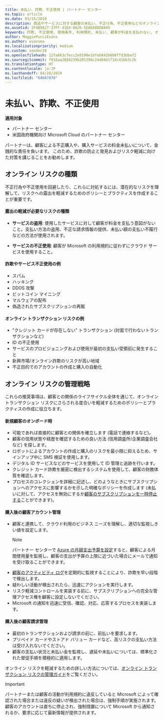 ```yaml
---
title: 未払い、詐欺、不正使用 | パートナー センター
ms.topic: article
ms.date: 03/15/2019
description: 商品やサービスに対する顧客の未払い、不正行為、不正使用などのオンライン トランザクション リスクを管理するための戦略。
ms.assetid: 2F4B9A27-37FF-41E4-8A26-5EAE88DD8A49
keywords: 詐欺, 不正使用, 使用条件, 利用規約, 未払い, 顧客が料金を支払わない, オンライン リスク, サービスの盗用, サービスの不正使用, サブスクリプションの一時停止,
author: MaggiePucciEvans
ms.author: evansma
ms.localizationpriority: medium
ms.custom: seodec18
ms.openlocfilehash: 12fa863cfecc2e0190e1bfeb842b608ffd3bbaf2
ms.sourcegitcommit: f916aa2884239b205398c24d04d1f1dc41b63c2b
ms.translationtype: HT
ms.contentlocale: ja-JP
ms.lasthandoff: 04/28/2019
ms.locfileid: "64667878"
---
```

# <a name="non-payment-fraud-or-misuse"></a>未払い、詐欺、不正使用

**適用対象**

-  パートナー センター
-  米国政府機関向け Microsoft Cloud のパートナー センター



パートナーは、顧客による不正購入や、購入サービスの料金未払いについて、金銭的な責任を負います。 このため、詐欺の防止と発見およびリスク軽減に向けた対策を講じることをお勧めします。

## <a name="types-of-online-risk"></a>オンライン リスクの種類

不正行為や不正使用を回避したり、これらに対処するには、潜在的なリスクを理解して、リスクへの露出を軽減するためのポリシーとプラクティスを作成することが重要です。

#### <a name="risk-exposure-to-be-mitigated"></a>露出の軽減が必要なリスクの種類

- **サービスの盗用**: 使用したサービスに対して顧客が料金を支払う意図がないこと。支払い方法の盗用、不正な請求情報の提供、未払い額の支払い不履行などの方法が使用されます。

- **サービスの不正使用**: 顧客が Microsoft の利用規約に従わずにクラウド サービスを使用すること。

#### <a name="examples-of-possible-fraud-or-service-abuse"></a>詐欺やサービス不正使用の例
- スパム
- ハッキング
- DDOS 攻撃
- ビットコイン マイニング
- マルウェアの配布
- 偽造されたサブスクリプションの再販 

#### <a name="examples-of-online-transaction-risk"></a>オンライン トランザクション リスクの例
- "クレジット カードが存在しない" トランザクション (対面で行わないトランザクションなど)
- ID の不正使用
- サービスのプロビジョニングおよび使用が最初の支払い受領前に発生すること
- 新興市場/オンライン詐欺のリスクが高い地域
- 不正目的でのアカウントの作成と購入の自動化

## <a name="strategies-for-managing-online-risk"></a>オンライン リスクの管理戦略

これらの推奨事項は、顧客との関係のライフサイクル全体を通じて、オンライン トランザクション リスクにさらされる度合いを軽減するためのポリシーとプラクティスの作成に役立ちます。  

#### <a name="when-onboarding-new-customers"></a>新規顧客のオンボード時
- 可能であれば直接的に顧客との関係を確立します (電話で連絡するなど)。
- 顧客の信用状態や経歴を確認するための良い方法 (信用調査所/企業調査会社など) を探します。 
- ロボットによるアカウントの作成と購入のリスクを最小限に抑えるため、サインアップ中に SMS 検証を使用します。
- デジタル ID サービスなどのサービスを使用して ID 管理と追跡を行います。
- クレジット カード詐欺を厳密に検出するシステムを使用して、顧客の財務体質を確認します。
- プロセスのコレクションを詳細に記述し、どのようなときにサブスクリプションへのアクセスに影響するかを示した明確なポリシーを作成します (未払いに対して、アクセスを無効にするか[顧客のサブスクリプションを一時停止する](suspend-a-subscription.md)ことができます)。

#### <a name="post-purchase-customer-account-management"></a>購入後の顧客アカウント管理
- 顧客と連携して、クラウド利用のビジネス ニーズを理解し、適切な監視しきい値を設定します。
    > [!NOTE]  
    >  パートナー センターで [Azure の月額支出予算を設定](set-an-azure-spending-budget-for-your-customers.md)すると、顧客による月間使用量を監視し、顧客の支出が予算の上限に近づいた場合にメールで通知を受け取ることができます。
- [顧客のアクティビティ ログ](activity-logs.md)を定期的に監視することにより、詐欺を早い段階で検出します。
- 疑わしい活動が検出されたら、迅速にアクションを実行します。
- リスク軽減コントロールを実装する前に、サブスクリプションへの完全な管理アクセス権を顧客に設定しないでください。
- Microsoft の通知を迅速に受信、確認、対応、応答するプロセスを実装します。

#### <a name="post-purchase-customer-billing-management"></a>購入後の顧客請求管理
- 最初のトランザクションおよび請求の前に、前払いを要求します。 
- プリペイド カードやストアド バリュー カードなど、高リスクの支払い方法は受け入れないでください。
- 顧客の支払い状況と未払い金を監視し、遅延や未払いについては、標準化された督促手順を積極的に適用します。

オンライン リスクを軽減するための詳しい方法については、[オンライン トランザクション リスクの管理ガイド](https://assets.windowsphone.com/7d885238-e13b-4f10-a682-3d5adacd2859/CSP-PartnerRiskGuide-APSFinal_InvariantCulture_Default.zip)をご覧ください。

> [!IMPORTANT]  
> パートナーまたは顧客の活動が利用規約に違反していると Microsoft によって確認された場合または違反の疑いが検出された場合は、強制手順が実施されます。 顧客のアカウントは直ちに停止され、強制措置について Microsoft から通知されるか、要求に応じて最新情報が提供されます。

 

 



